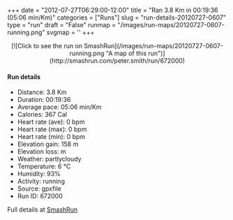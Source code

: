 +++
date = "2012-07-27T06:29:00-12:00"
title = "Ran 3.8 Km in 00:19:36 (05:06 min/Km)"
categories = ["Runs"]
slug = "run-details-20120727-0607"
type = "run"
draft = "False"
runmap = "/images/run-maps/20120727-0607-running.png"
svgmap = '<polyline points="5 48, 1 53, 1 58, 39 68, 49 71, 65 73, 95 79, 100 67, 100 62, 93 40, 85 36, 69 37, 59 31, 41 20, 26 40, 19 53, 18 61, 0 58, 2 50, 9 40, 12 37, 12 40, 6 46">'
+++



<!--more-->

<center>
[![Click to see the run on SmashRun](/images/run-maps/20120727-0607-running.png "A map of this run")](http://smashrun.com/peter.smith/run/672000)
</center>

#### Run details

* Distance: 3.8 Km
* Duration: 00:19:36
* Average pace: 05:06 min/Km
* Calories: 367 Cal
* Heart rate (ave): 0 bpm
* Heart rate (max): 0 bpm
* Heart rate (min): 0 bpm
* Elevation gain: 158 m
* Elevation loss:  m
* Weather: partlycloudy
* Temperature: 6 &deg;C
* Humidity: 93%
* Activity: running
* Source: gpxfile
* Run ID: 672000

Full details at [SmashRun](http://smashrun.com/peter.smith/run/672000)